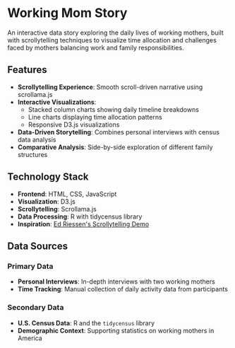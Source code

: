 # Working Mom Story

An interactive data story exploring the daily lives of working mothers, built with scrollytelling techniques to visualize time allocation and challenges faced by mothers balancing work and family responsibilities.


## Features

- **Scrollytelling Experience**: Smooth scroll-driven narrative using scrollama.js
- **Interactive Visualizations**: 
  - Stacked column charts showing daily timeline breakdowns
  - Line charts displaying time allocation patterns
  - Responsive D3.js visualizations
- **Data-Driven Storytelling**: Combines personal interviews with census data analysis
- **Comparative Analysis**: Side-by-side exploration of different family structures

## Technology Stack

- **Frontend**: HTML, CSS, JavaScript
- **Visualization**: D3.js
- **Scrollytelling**: Scrollama.js
- **Data Processing**: R with tidycensus library
- **Inspiration**: [Ed Riessen's Scrollytelling Demo](https://edriessen.com/app/scrollytelling-demo/)

## Data Sources

### Primary Data
- **Personal Interviews**: In-depth interviews with two working mothers
- **Time Tracking**: Manual collection of daily activity data from participants

### Secondary Data
- **U.S. Census Data**: R and the `tidycensus` library
- **Demographic Context**: Supporting statistics on working mothers in America

